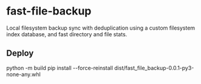 # fast-file-backup

Local filesystem backup sync with deduplication using a custom filesystem index database, and fast directory and file stats.

## Deploy

python -m build
pip install --force-reinstall dist/fast_file_backup-0.0.1-py3-none-any.whl
